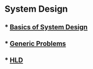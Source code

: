 # System Design
## * [Basics of System Design](Basics/README.md)

## * [Generic Problems](Generic/README.md)

## * [HLD](HLD/README.md)

